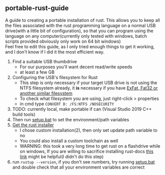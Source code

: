 portable-rust-guide
-------------------
  
A guide to creating a portable installation of rust.  This allows you to keep all the files associated with the rust programming language on a normal USB drive(with a little bit of configuration), so that you can program using the language on any computer(currently only tested with windows, batch scripts provided obviously only work on 64 bit windows)  
Feel free to edit this guide, as I only tried enough things to get it working, and I don't know if I did it the most efficient way.
  
1. Find a suitable USB thumbdrive
   + For our purposes you'll want decent read/write speeds
   + at least a few GB
2. Configuring the USB's filesystem for Rust
   + This step is only necessary if your target USB drive is not using the NTFS filesystem already,  it **is** necessary if you have [ExFat, Fat32 or another similar filesystem](https://github.com/rust-lang/rustup/issues/2680)
   + To check what filesystem you are using, just right-click > properties
   + in cmd type ```CONVERT D: /FS:NTFS /NOSECURITY```
3. TODO: currently local, make portable if can (Visual Studio 2019 C++ build tools)
4. Then run [setup.bat](https://github.com/TheBluePineapple/portable-rust-guide/blob/main/setup.bat) to set the environment/path variables
5. [Get the rust installer](https://www.rust-lang.org/tools/install)
   + I chose custom installation(2), then only set update path variable to no
   + You could also install a custom toolchain as well
   + WARNING: this took a very long time to get rust on a flashdrive while on windows, If you are willing to sacrifice installing rust-docs [this link](https://github.com/rust-lang/rustup/issues/2444) might be helpful(I didn't do this step)
6. run ```rustup --version```, if you don't see numbers, try running [setup.bat](https://github.com/TheBluePineapple/portable-rust-guide/blob/main/setup.bat) and double check that all your environment variables are correct

